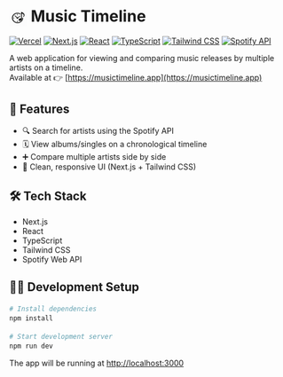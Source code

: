 # <img src="./public/music-timeline_icon.png" alt="Music Timeline Icon" width="32" height="30" style="vertical-align: middle" /> Music Timeline

[![Vercel](https://img.shields.io/badge/Hosted%20on-Vercel-black?logo=vercel&logoColor=white)](https://musictimeline.app)
[![Next.js](https://img.shields.io/badge/Framework-Next.js-black?logo=next.js)](https://nextjs.org/)
[![React](https://img.shields.io/badge/Library-React-61dafb?logo=react&logoColor=black)](https://reactjs.org/)
[![TypeScript](https://img.shields.io/badge/Language-TypeScript-3178c6?logo=typescript&logoColor=white)](https://www.typescriptlang.org/)
[![Tailwind CSS](https://img.shields.io/badge/Styling-Tailwind%20CSS-38b2ac?logo=tailwindcss&logoColor=white)](https://tailwindcss.com/)
[![Spotify API](https://img.shields.io/badge/API-Spotify-1DB954?logo=spotify&logoColor=white)](https://developer.spotify.com/documentation/web-api/)

A web application for viewing and comparing music releases by multiple artists on a timeline.  
Available at 👉 [https://musictimeline.app](https://musictimeline.app)

## 🚀 Features

- 🔍 Search for artists using the Spotify API
- 🗓 View albums/singles on a chronological timeline
- ➕ Compare multiple artists side by side
- 🎨 Clean, responsive UI (Next.js + Tailwind CSS)

## 🛠 Tech Stack

- Next.js
- React
- TypeScript
- Tailwind CSS
- Spotify Web API

## 🧑‍💻 Development Setup

```bash
# Install dependencies
npm install

# Start development server
npm run dev
```

The app will be running at [http://localhost:3000](http://localhost:3000)
